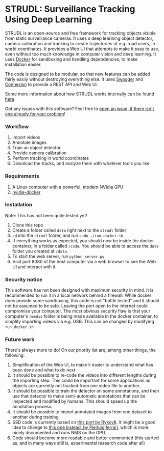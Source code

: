 # STRUDL: Surveillance Tracking Using Deep Learning

STRUDL is an open-source and free framework for tracking objects visible from static surveillance cameras. It uses a deep learining object detector, camera calibration and tracking to create trajectories of e.g. road users, in world coordinates. It provides a Web UI that attempts to make it easy to use, even without too much knowledge in computer vision and deep learning. It uses [Docker](https://www.docker.com/) for sandboxing and handling dependencies, to make installation easier.

The code is designed to be modular, so that new features can be added fairly easily without destroying everything else. It uses [Swagger](https://swagger.io/) and [Connexion](https://github.com/zalando/connexion) to provide a REST API and Web UI. 

Some more information about how STRUDL works internally can be found [here](details.md).

Got any issues with this software? Feel free to [open an issue, if there isn't one already for your problem](issues)!

### Workflow
1. Import videos
2. Annotate images
3. Train an object detector
4. Provide camera calibration
5. Perform tracking in world coordinates
6. Download the tracks, and analyze them with whatever tools you like

### Requirements

1. A Linux computer with a powerful, modern NVidia GPU
2. [nvidia-docker](https://github.com/NVIDIA/nvidia-docker)

### Installation
Note: This has not been quite tested yet!

1. Clone this repo
2. Create a folder called `data` right next to the `strudl` folder
3. `cd` into the `strudl` folder, and run `sudo ./run_docker.sh`
4. If everything works as expected, you should now be inside the docker container, in a folder called `/code`. You should be able to access the `data` folder you created at `/data`.
5. To start the web server, run `python server.py`
6. Visit port 8080 of the host computer via a web browser to see the Web UI and interact with it

### Security notice
This software has not been designed with maximum security in mind. It is recommended to run it in a local network behind a firewall. While docker does provide some sandboxing, this code is not "battle tested" and it should not be assumed to be safe. Leaving the port open to the internet could compromise your computer. The most obvious security flaw is that your computer's `/media` folder is being made available in the docker container, to simplify importing videos via e.g. USB. This can be changed by modifying `run_docker.sh`.

### Future work
There's always more to do! On our priority list are, among other things, the following:

1. Simplification of the Web UI, to make it easier to understand what has been done and what to do next
2. It should be possible to re-code the videos into different lengths during the importing step. This could be important for some applications as objects are currently not tracked from one video file to another.
3. It should be possible to train the detector on some annotations, and then use that detector to make semi-automatic annotations that can be inspected and modified by humans. This should speed up the annotation process.
4. It should be possible to import annotated images from one dataset to another during training
5. SSD code is currently based on [this port by Rykov8](https://github.com/rykov8/ssd_keras). It might be a good idea to change to [this one instead, by Pierluigiferrari](https://github.com/pierluigiferrari/ssd_keras), which is more nicely documented and runs NMS on the GPU.
6. Code should become more readable and better commented (this started as, and in many ways still is, experimental research code after all)
 

